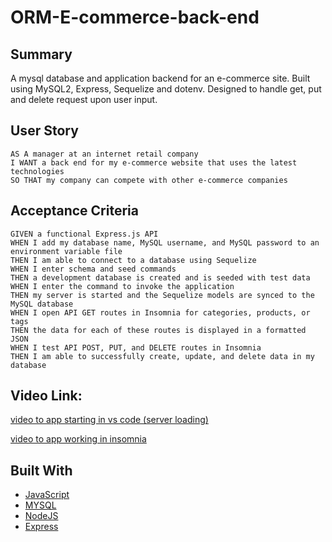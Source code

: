 # ORM-E-commerce-back-end

## Summary

 A mysql database and application backend for an e-commerce site. Built using MySQL2, Express, Sequelize and dotenv. Designed to handle get, put and delete request upon user input.

## User Story

```
AS A manager at an internet retail company
I WANT a back end for my e-commerce website that uses the latest technologies
SO THAT my company can compete with other e-commerce companies
```

## Acceptance Criteria

``` 
GIVEN a functional Express.js API
WHEN I add my database name, MySQL username, and MySQL password to an environment variable file
THEN I am able to connect to a database using Sequelize
WHEN I enter schema and seed commands
THEN a development database is created and is seeded with test data
WHEN I enter the command to invoke the application
THEN my server is started and the Sequelize models are synced to the MySQL database
WHEN I open API GET routes in Insomnia for categories, products, or tags
THEN the data for each of these routes is displayed in a formatted JSON
WHEN I test API POST, PUT, and DELETE routes in Insomnia
THEN I am able to successfully create, update, and delete data in my database
```

## Video Link:
[video to app starting in vs code (server loading)](https://drive.google.com/file/d/1SdVUvKQy4oqW9KV-59UUVANiisZBBZxk/view?usp=sharing)

[video to app working in insomnia](https://drive.google.com/file/d/1-pozqRgdG5804MUPlKgxhw1iZAjMacMt/view?usp=sharing)


## Built With
* [JavaScript](https://developer.mozilla.org/en-US/docs/Web/JavaScript)
* [MYSQL](https://www.mysql.com/)
* [NodeJS](https://nodejs.org/)
* [Express](https://www.npmjs.com/package/express)

